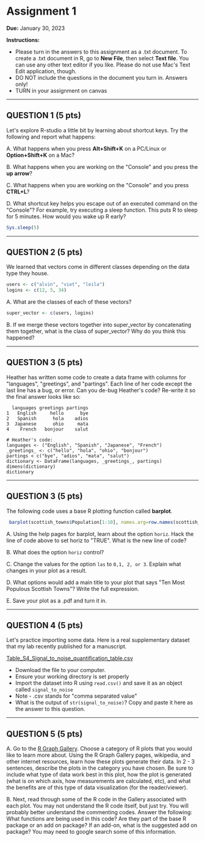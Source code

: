 # Assignment 1

**Due:** January 30, 2023

**Instructions:** 
  * Please turn in the answers to this assignment as a .txt document. To create a .txt document in R, go to **New File**, then select **Text file**. You can use any other text editor if you like. Please do not use Mac's Text Edit application, though.
  * DO NOT include the questions in the document you turn in. Answers only!
  * TURN in your assignment on canvas

-----

## QUESTION 1 (5 pts)

Let's explore R-studio a little bit by learning about shortcut keys. Try the following and report what happens:

A. What happens when you press **Alt+Shift+K** on a PC/Linux or **Option+Shift+K** on a Mac?

B. What happens when you are working on the "Console" and you press the **up arrow**?

C. What happens when you are working on the "Console" and you press **CTRL+L**?

D. What shortcut key helps you escape out of an executed command on the "Console"? For example, try executing a sleep function. This puts R to sleep for 5 minutes. How would you wake up R early?

```r
Sys.sleep(5)
```


-----


## QUESTION 2 (5 pts)

We learned that vectors come in different classes depending on the data type they house. 

```r
users <- c("alvin", "viet", "leila")
logins <- c(12, 5, 34)
```

A. What are the classes of each of these vectors? 

```r
super_vector <- c(users, logins)
```

B. If we merge these vectors together into super_vector by concatenating them together, what is the class of super\_vector? Why do you think this happened?


-----

## QUESTION 3 (5 pts)

Heather has written some code to create a data frame with columns for "languages", "greetings", and "partings". Each line of her code except the last line has a bug, or error. Can you de-bug Heather's code? Re-write it so the final answer looks like so:

```
  languages greetings partings
1   English     hello      bye
2   Spanish      hola    adios
3  Japanese      ohio     mata
4    French   bonjour    salut
```


```
# Heather's code:
languages <- ("English", "Spanish", "Japanese", "French")
_greetings_ <- c("hello", "hola", "ohio", "bonjour")
partings < c("bye", "adios", "mata", "salut")
dictionary <- DataFrame(languages, _greetings_, partings)
dimens(dictionary)
dictionary

```

-----

## QUESTION 3 (5 pts)

The following code uses a base R plotting function called **barplot**. 

```r
 barplot(scottish_towns$Population[1:10], names.arg=row.names(scottish_towns)[1:10], las = 2)
 ```

A. Using the help pages for barplot, learn about the option `horiz`. Hack the line of code above to set horiz to "TRUE". What is the new line of code?

B. What does the option `horiz` control?

C. Change the values for the option `las` to `0,1, 2, or 3`. Explain what changes in your plot as a result.

D. What options would add a main title to your plot that says "Ten Most Populous Scottish Towns"? Write the full expression.

E. Save your plot as a .pdf and turn it in.




-----

## QUESTION 4 (5 pts)

Let's practice importing some data. Here is a real supplementary dataset that my lab recently published for a manuscript. 

[Table_S4_Signal_to_noise_quantification_table.csv](https://drive.google.com/file/d/1bJy_ELikr5F264xRe-ASNI4iXBVYuxIP/view?usp=sharing)

  * Download the file to your computer.
  * Ensure your working directory is set properly
  * Import the dataset into R using `read.csv()` and save it as an object called `signal_to_noise`
  * Note - .csv stands for "comma separated value"
  * What is the output of `str(signal_to_noise)`? Copy and paste it here as the answer to this question.

-----

## QUESTION 5 (5 pts)

A. Go to the [R Graph Gallery](https://www.r-graph-gallery.com/index.html). Choose a category of R plots that you would like to learn more about. Using the R Graph Gallery pages, wikipedia, and other internet resources, learn how these plots generate their data. In 2 - 3 sentences, describe the plots in the category you have chosen. Be sure to include what type of data work best in this plot, how the plot is generated (what is on which axis, how measurements are calculated, etc), and what the benefits are of this type of data visualization (for the reader/viewer). 

B. Next, read through some of the R code in the Gallery associated with each plot. You may not understand the R code itself, but just try. You will probably better understand the commenting codes. Answer the following: What functions are being used in this code? Are they part of the base R package or an add on package? If an add-on, what is the suggested add on package? You may need to google search some of this information.


